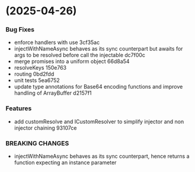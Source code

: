 #  (2025-04-26)


### Bug Fixes

* enforce handlers with use 3cf35ac
* injectWithNameAsync behaves as its sync counterpart but awaits for args to be resolved before call the injectable dc7f00c
* merge promises into a uniform object 66d8a54
* resolveKeys 150e763
* routing 0bd2fdd
* unit tests 5ea6752
* update type annotations for Base64 encoding functions and improve handling of ArrayBuffer d2157f1


### Features

* add customResolve and ICustomResolver to simplify injector and non injector chaining 93107ce


### BREAKING CHANGES

* injectWithNameAsync behaves as its sync counterpart, hence returns a function expecting an instance parameter



